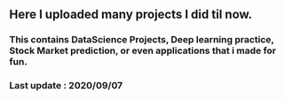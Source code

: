 ## Here I uploaded many projects I did til now.

### This contains DataScience Projects, Deep learning practice, Stock Market prediction, or even applications that i made for fun.

### Last update : 2020/09/07
